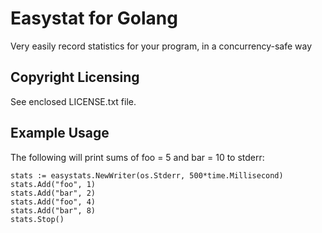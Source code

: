 Easystat for Golang
===

Very easily record statistics for your program, in a concurrency-safe way

Copyright Licensing
---

See enclosed LICENSE.txt file.

Example Usage
---

The following will print sums of foo = 5 and bar = 10 to stderr:

	stats := easystats.NewWriter(os.Stderr, 500*time.Millisecond)
	stats.Add("foo", 1)
	stats.Add("bar", 2)
	stats.Add("foo", 4)
	stats.Add("bar", 8)
	stats.Stop()

